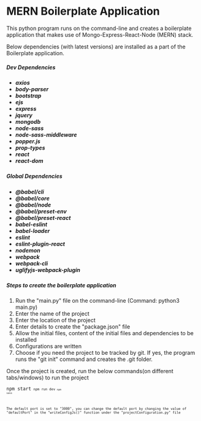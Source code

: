 <h1>MERN Boilerplate Application</h1>

<p>This python program runs on the command-line and creates a boilerplate application that makes use of Mongo-Express-React-Node (MERN) stack.</p>

<p> Below dependencies (with latest versions) are installed as a part of the Boilerplate application.</p>
<h5>
    Dev Dependencies

<h5>

<ul>
    <li>axios</li>
    <li>body-parser</li>
    <li>bootstrap</li>
    <li>ejs</li>
    <li>express</li>
    <li>jquery</li>
    <li>mongodb</li>
    <li>node-sass</li>
    <li>node-sass-middleware</li>
    <li>popper.js</li>
    <li>prop-types</li>
    <li>react</li>
    <li>react-dom</li>
</ul>

<h5>
    Global Dependencies
<h5>
<ul>
    <li>@babel/cli</li>
    <li>@babel/core</li>
    <li>@babel/node</li>
    <li>@babel/preset-env</li>
    <li>@babel/preset-react</li>
    <li>babel-eslint</li>
    <li>babel-loader</li>
    <li>eslint</li>
    <li>eslint-plugin-react</li>
    <li>nodemon</li>
    <li>webpack</li>
    <li>webpack-cli</li>
    <li>uglifyjs-webpack-plugin</li>
</ul>

<h5>Steps to create the boilerplate application</h5>

<ol>
    <li>Run the "main.py" file on the command-line (Command: python3 main.py)</li>
    <li>Enter the name of the project</li>
    <li>Enter the location of the project</li>
    <li>Enter details to create the "package.json" file</li>
    <li>Allow the initial files, content of the initial files and dependencies to be installed</li>
    <li>Configurations are written</li>
    <li>Choose if you need the project to be tracked by git. If yes, the program runs the "git init" command and creates the .git folder.</li>
</ol>

<p>Once the project is created, run the below commands(on different tabs/windows) to run the project</p>

<code>npm start<code>
<code>npm run dev<code>
<code>npm sass<code>

<p>The default port is set to &quot;3000&quot;, you can change the default port by changing the value of &quot;defaultPort&quot; in the &quot;writeConfigJs()&quot; function under the &quot;projectConfiguration.py&quot; file</p>